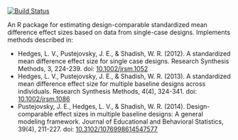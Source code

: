 [![Build Status](https://travis-ci.org/jepusto/scdhlm.svg?branch=master)](https://travis-ci.org/jepusto/scdhlm)

An R package for estimating design-comparable standardized mean difference effect sizes based on data from single-case designs. Implements methods described in: 

* Hedges, L. V., Pustejovsky, J. E., & Shadish, W. R. (2012). A standardized mean difference effect size for single case designs. Research Synthesis Methods, 3, 224-239. doi: [10.1002/jrsm.1052](http://doi.org/10.1002/jrsm.1052)
* Hedges, L. V., Pustejovsky, J. E., & Shadish, W. R. (2013). A standardized mean difference effect size for multiple baseline designs across individuals. Research Synthesis Methods, 4(4), 324-341. doi: [10.1002/jrsm.1086](http://doi.org/10.1002/jrsm.1086)
* Pustejovsky, J. E., Hedges, L. V., & Shadish, W. R. (2014). Design-comparable effect sizes in multiple baseline designs: A general modeling framework. Journal of Educational and Behavioral Statistics, 39(4), 211-227. doi: [10.3102/1076998614547577](http://doi.org/10.3102/1076998614547577)



